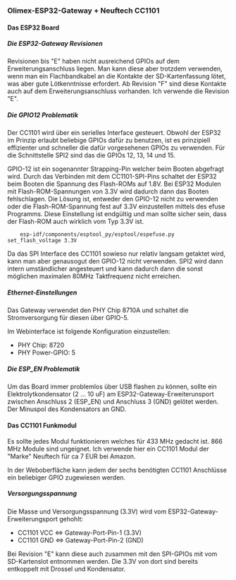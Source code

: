 ###  Olimex-ESP32-Gateway + Neuftech CC1101


#### Das ESP32 Board

##### Die ESP32-Gateway Revisionen

Revisionen bis "E" haben nicht ausreichend GPIOs auf dem Erweiterungsanschluss liegen. Man kann diese aber trotzdem verwenden, wenn man ein Flachbandkabel an die Kontakte der SD-Kartenfassung lötet, was aber gute Lötkenntnisse erfordert.  Ab Revision "F" sind diese Kontakte auch auf dem Erweiterungsanschluss vorhanden.  Ich verwende die Revision "E".

##### Die GPIO12 Problematik

Der CC1101 wird über ein serielles Interface gesteuert. Obwohl der ESP32 im Prinzip erlaubt beliebige GPIOs dafür zu benutzen, ist es prinzipiell effizienter und schneller die dafür vorgesehenen GPIOs zu verwenden. Für die Schnittstelle SPI2 sind das die GPIOs 12, 13, 14 und 15.

GPIO-12 ist ein sogenannter Strapping-Pin welcher beim Booten abgefragt wird.  Durch das Verbinden mit dem CC1101-SPI-Pins schaltet der ESP32 beim Booten die Spannung des Flash-ROMs auf 1.8V. Bei ESP32 Modulen mit Flash-ROM-Spannungen von 3.3V wird dadurch dann das Booten fehlschlagen.  Die Lösung ist, entweder den GPIO-12 nicht zu verwenden oder die Flash-ROM-Spannung fest auf 3.3V einzustellen mittels des efuse Programms. Diese Einstellung ist endgültig und man sollte sicher sein, dass der Flash-ROM auch wirklich vom Typ 3.3V ist.

```
    esp-idf/components/esptool_py/esptool/espefuse.py set_flash_voltage 3.3V
```
 
Da das SPI Interface des CC1101 sowieso nur relativ langsam getaktet wird, kann man aber genausogut den GPIO-12 nicht verwenden. SPI2 wird dann intern umständlicher angesteuert und kann dadurch dann die sonst möglichen maximalen 80MHz Taktfrequenz nicht erreichen.


##### Ethernet-Einstellungen

Das Gateway verwendet den PHY Chip 8710A und schaltet die Stromversorgung für diesen über GPIO-5.
 
Im Webinterface ist folgende Konfiguration einzustellen:
  * PHY Chip: 8720
  * PHY Power-GPIO: 5
 
##### Die ESP_EN Problematik

Um das Board immer problemlos über USB flashen zu können, sollte ein Elektrolytkondensator (2 ... 10 uF) am ESP32-Gateway-Erweiterunsport zwischen Anschluss 2 (ESP_EN) und Anschluss 3 (GND) gelötet werden. Der Minuspol des Kondensators an GND. 


#### Das CC1101 Funkmodul

Es sollte jedes Modul funktionieren welches für 433 MHz gedacht ist. 866 MHz Module sind ungeignet. Ich verwende hier ein CC1101 Modul der "Marke" Neuftech für ca 7 EUR bei Amazon.

In der Weboberfläche kann jedem der sechs benötigten CC1101 Anschlüsse ein beliebiger GPIO zugewiesen werden.

##### Versorgungsspannung

Die Masse und Versorgungsspannung (3.3V) wird vom ESP32-Gateway-Erweiterungsport gehohlt:
  * CC1101 VCC <=> Gateway-Port-Pin-1 (3.3V)
  * CC1101 GND <=> Gateway-Port-Pin-2 (GND)
  
Bei Revision "E" kann diese auch zusammen mit den SPI-GPIOs mit vom SD-Kartenslot entnommen werden. Die 3.3V von dort sind bereits entkoppelt mit Drossel und Kondensator.

